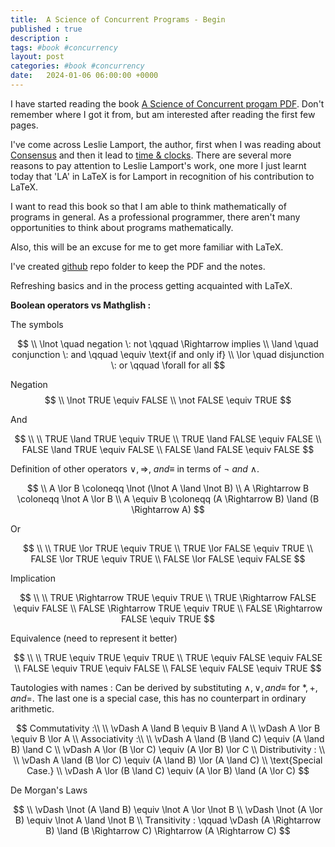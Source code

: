```yaml
---
title:  A Science of Concurrent Programs - Begin
published : true
description : 
tags: #book #concurrency 
layout: post
categories: #book #concurrency
date:   2024-01-06 06:00:00 +0000
---
```

I have started reading the book [A Science of Concurrent progam PDF](https://lamport.azurewebsites.net/tla/science.pdf). Don't remember where I got it from, but am interested after reading the first few pages. 

I've come across Leslie Lamport, the author, first when I was reading about [Consensus](https://en.wikipedia.org/wiki/Consensus_(computer_science)) and then it lead to [time & clocks](https://lamport.azurewebsites.net/pubs/time-clocks.pdf). There are several more reasons to pay attention to Leslie Lamport's work, one more I just learnt today that 'LA' in LaTeX is for Lamport in recognition of his contribution to LaTeX.

I want to read this book so that I am able to think mathematically of programs in general. As a professional programmer, there aren't many opportunities to think about programs mathematically.

Also, this will be an excuse for me to get more familiar with LaTeX. 

I've created [github](https://github.com/vikrampawar/pdfs/tree/main/2024/science-of-concurrent-programs) repo folder to keep the PDF and the notes.

Refreshing basics and in the process getting acquainted with LaTeX.

**Boolean operators vs Mathglish :**

The symbols

$$
\\ 
 \lnot \quad  negation \: not \qquad \Rightarrow implies  
\\ 
\land \quad conjunction \: and \qquad \equiv \text{if and only if}
\\ 
\lor \quad disjunction \: or \qquad \forall for all
$$

Negation
$$
\\
\lnot TRUE \equiv FALSE
\\
\not FALSE \equiv TRUE
$$

And

$$
\\
\\ TRUE \land TRUE \equiv TRUE
\\ TRUE \land FALSE \equiv FALSE
\\ FALSE \land TRUE \equiv FALSE
\\ FALSE \land FALSE \equiv FALSE
$$


Definition of other operators $\lor, \Rightarrow, \ and \equiv$ in terms of $\lnot \ and \ \land$.


$$
\\ 
A \lor B \coloneqq \lnot (\lnot A \land \lnot B)
\\ 
A \Rightarrow B \coloneqq \lnot A \lor B
\\
A \equiv B \coloneqq (A \Rightarrow B) \land (B \Rightarrow A)
$$


Or

$$
\\
\\ TRUE \lor TRUE \equiv TRUE
\\ TRUE \lor FALSE \equiv TRUE
\\ FALSE \lor TRUE \equiv TRUE
\\ FALSE \lor FALSE \equiv FALSE
$$

Implication

$$
\\
\\ TRUE \Rightarrow TRUE \equiv TRUE
\\ TRUE \Rightarrow FALSE \equiv FALSE
\\ FALSE \Rightarrow TRUE \equiv TRUE
\\ FALSE \Rightarrow FALSE \equiv TRUE
$$

Equivalence (need to represent it better)

$$
\\
\\ TRUE \equiv TRUE \equiv TRUE
\\ TRUE \equiv FALSE \equiv FALSE
\\ FALSE \equiv TRUE \equiv FALSE
\\ FALSE \equiv FALSE \equiv TRUE
$$

Tautologies with names :
Can be derived by substituting $\land, \lor, and \equiv$ for $*, +, and =$. The last one is a special case, this has no counterpart in ordinary arithmetic.

$$
Commutativity :\\
\\ \vDash A \land B \equiv B \land A
\\ \vDash A \lor B \equiv B \lor A 
\\
Associativity :\\
\\ \vDash A \land (B \land C) \equiv (A \land B) \land C
\\ \vDash A \lor (B \lor C) \equiv (A \lor B) \lor C
\\
Distributivity : \\
\\ \vDash A \land (B \lor C) \equiv (A \land B) \lor (A \land C)
\\ \text{Special Case.}
\\ \vDash A \lor (B \land C) \equiv (A \lor B) \land (A \lor C)
$$

De Morgan's Laws

$$
\\
\vDash \lnot (A \land B) \equiv \lnot A \lor \lnot B
\\
\vDash \lnot (A \lor B) \equiv \lnot A \land \lnot B
\\
Transitivity : \qquad
\vDash (A \Rightarrow B) \land (B \Rightarrow C) \Rightarrow (A \Rightarrow C)
$$

